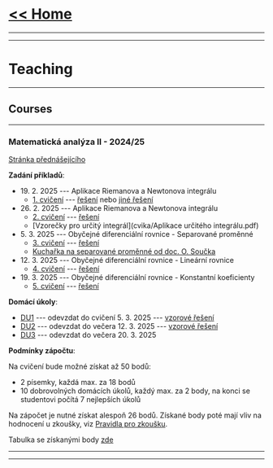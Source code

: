 # [<< Home](https://tattobiti.github.io)

* * *
* * *

# Teaching

* * *

## Courses

* * *

### <strong> Matematická analýza II - 2024/25 </strong>

[Stránka přednášejícího](https://www.karlin.mff.cuni.cz/~mbul8060/teaching.html)

<strong>Zadání příkladů</strong>:
+ 19\. 2\. 2025 --- Aplikace Riemanova a Newtonova integrálu
  + [1. cvičení](cvika/cvic1z13a.pdf) --- [řešení](cvika/cvic1z13.pdf) nebo [jiné řešení](cvika/cviceni01.pdf)
+ 26\. 2\. 2025 --- Aplikace Riemanova a Newtonova integrálu
  + [2. cvičení](cvika/cvic201.pdf) --- [řešení](cvika/cviceni02.pdf)
  + [Vzorečky pro určitý integrál](cvika/Aplikace určitého integrálu.pdf)
+ 5\. 3\. 2025 --- Obyčejné diferenciální rovnice - Separované proměnné
  + [3. cvičení](cvika/cvic102.pdf) --- [řešení](cvika/cviceni03.pdf)
  + [Kuchařka na separované proměnné od doc. O. Součka](cvika/ODR-kucharka-separace.pdf)
+ 12\. 3\. 2025 --- Obyčejné diferenciální rovnice - Lineární rovnice
  + [4. cvičení](cvika/cvic103.pdf) --- [řešení](cvika/cviceni04.pdf)
+ 19\. 3\. 2025 --- Obyčejné diferenciální rovnice - Konstantní koeficienty
  + [5. cvičení](cvika/cvic104a.pdf) --- [řešení](cvika/cviceni05.pdf)

<strong>Domácí úkoly</strong>:
+ [DU1](cvika/2DU1.pdf) --- odevzdat do cvičení 5\. 3\. 2025 --- [vzorové řešení](cvika/2DU1-solution.pdf)
+ [DU2](cvika/2DU2.pdf) --- odevzdat do večera 12\. 3\. 2025 --- [vzorové řešení](cvika/2DU2-solution.pdf)
+ [DU3](cvika/2DU3.pdf) --- odevzdat do večera 20\. 3\. 2025

<strong>Podmínky zápočtu</strong>:

Na cvičení bude možné získat až 50 bodů:
+ 2 písemky, každá max. za 18 bodů
+ 10 dobrovolných domácích úkolů, každý max. za 2 body, na konci se studentovi počítá 7 nejlepších úkolů

Na zápočet je nutné získat alespoň 26 bodů. Získané body poté mají vliv na hodnocení u zkoušky, viz [Pravidla pro zkoušku](https://www.karlin.mff.cuni.cz/~mbul8060/NOFY152/Zkouska_NOFY152.pdf).

Tabulka se získanými body [zde](https://docs.google.com/spreadsheets/d/1VRyRStmssmhYSyboxeZ66t47v5QAovNpC8vqQqO_n04/edit?gid=0#gid=0)

___

* * *
